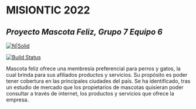 # MISIONTIC 2022
## _Proyecto Mascota Feliz, Grupo 7 Equipo 6_

[![N|Solid](http://misiontic2022.gov.co/746/boxes-13434_reprule_twitter_img_default_logo.png)](https://nodesource.com/products/nsolid)

[![Build Status](https://travis-ci.org/joemccann/dillinger.svg?branch=master)](https://travis-ci.org/joemccann/dillinger)


Mascota feliz ofrece una membresía preferencial para perros y gatos, la cual brinda para sus afiliados productos y servicios. Su propósito es poder tener cobertura en las principales ciudades del país. Se ha identificado, tras un estudio de mercado que los propietarios de mascotas quisieran poder consultar a través de internet, los productos y servicios que ofrece la empresa.


